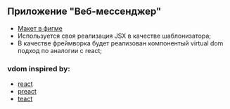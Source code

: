 ## Приложение "Веб-мессенджер"

- [Макет в фигме](https://www.figma.com/file/BjvmAkvEcTt5tF85e8eE2g/CHAT_MY?type=design&node-id=0-1&mode=design&t=GpEcyIxQIXzyelPT-0)
- Используется своя реализация JSX в качестве шаблонизатора;
- В качестве фреймворка будет реализован компонентый virtual dom подход по аналогии с react; 

### vdom inspired by:
- [react]()
- [preact]()
- [teact]()